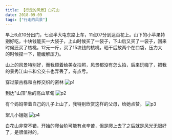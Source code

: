 ```yaml
---
title: 【行走的风景】白花山
date: 2018-09-09
tags: ["行走的风景"]
---
```

早上6点10分出门，七点半大屯东路上车，11点07分到达百花上。山下的小苹果特别好吃，十块钱能买一大袋子，上山时候买了一袋子，下山后又买了一袋子，回来时候还买了核桃，12元一斤，买了15块钱的核桃，晒干后放两个在口袋，压力大的时候捏一下，能缓解压力。

山上的风景特别好，而我顾着给美女拍照，风景都没有怎么拍，后来玩嗨了，把我的景秀江山卡和公交卡也弄丢了，有点亏。


穿过蒙古栎和白桦交织的密林
![p1](/p1.JPG)

到达"山顶"后的高山草甸
![p2](/p2.JPG)

有个妈妈带着自己的儿子上山了，我特别欣赏这样的父母，给她点赞。
![p3](/p3.JPG)

絮儿小姐姐
![p4](/p4.JPG)

白花山非常不错，开始的爬台阶可能有点辛苦，但是爬上去了之后就是风光无限好了，是很值得的。